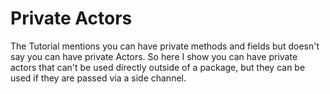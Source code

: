 # Private Actors

The Tutorial mentions you can have private methods and fields but
doesn't say you can have private Actors. So here I show you can
have private actors that can't be used directly outside of a
package, but they can be used if they are passed via a side channel.

